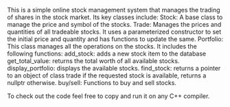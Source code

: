This is a simple online stock management system that manages the trading of shares in the stock market.
Its key classes include:
Stock: A base class to manage the price and symbol of the stocks.
Trade: Manages the prices and quantities of all tradeable stocks. It uses a parameterized constructor to set the initial price and quantity and has functions to update the same.
Portfolio: This class manages all the operations on the stocks. It includes the following functions:
add_stock: adds a new stock item to the database
get_total_value: returns the total worth of all available stocks.
display_portfolio: displays the available stocks.
find_stock: returns a pointer to an object of class trade if the requested stock is available, returns a nullptr otherwise.
buy/sell: Functions to  buy and sell stocks.


To check out the code feel free to copy and run it on any C++ compiler.
